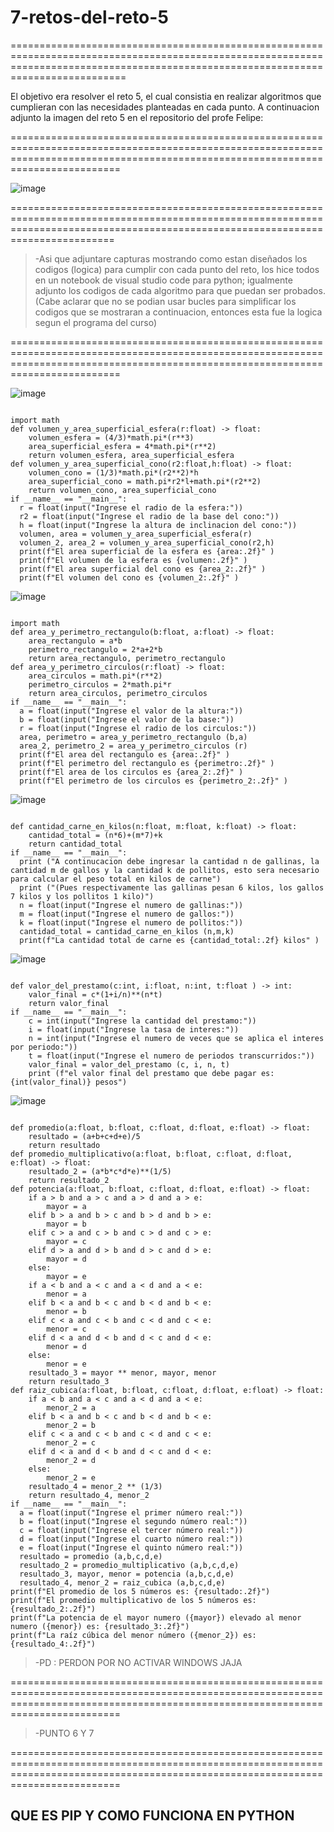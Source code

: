 # 7-retos-del-reto-5
======================================================================================================================================================================================

El objetivo era resolver el reto 5, el cual consistia en
realizar algoritmos que cumplieran con las necesidades 
planteadas en cada punto.
A continuacion adjunto la imagen del reto 5 en el repositorio del profe Felipe:

=====================================================================================================================================================================================

![image](https://github.com/user-attachments/assets/e227598a-dea3-46ad-8e7e-5d1460e58e7b)

====================================================================================================================================================================================

>-Asi que adjuntare capturas mostrando como estan
>diseñados los codigos (logica) para cumplir con
>cada punto del reto, los hice todos en un notebook
>de visual studio code para python; igualmente adjunto
>los codigos de cada algoritmo para que puedan ser probados.
>(Cabe aclarar que no se podian usar bucles para simplificar
> los codigos que se mostraran a continuacion, entonces esta
>fue la logica segun el programa del curso)

=====================================================================================================================================================================================

![image](https://github.com/user-attachments/assets/86755e9b-b3a6-4701-a18b-ef22eed743f1)

```

import math
def volumen_y_area_superficial_esfera(r:float) -> float:
    volumen_esfera = (4/3)*math.pi*(r**3)
    area_superficial_esfera = 4*math.pi*(r**2)
    return volumen_esfera, area_superficial_esfera
def volumen_y_area_superficial_cono(r2:float,h:float) -> float:
    volumen_cono = (1/3)*math.pi*(r2**2)*h
    area_superficial_cono = math.pi*r2*l+math.pi*(r2**2)
    return volumen_cono, area_superficial_cono
if __name__ == "__main__":
  r = float(input("Ingrese el radio de la esfera:"))
  r2 = float(input("Ingrese el radio de la base del cono:"))
  h = float(input("Ingrese la altura de inclinacion del cono:"))
  volumen, area = volumen_y_area_superficial_esfera(r)
  volumen_2, area_2 = volumen_y_area_superficial_cono(r2,h)
  print(f"El area superficial de la esfera es {area:.2f}" )
  print(f"El volumen de la esfera es {volumen:.2f}" )
  print(f"El area superficial del cono es {area_2:.2f}" )
  print(f"El volumen del cono es {volumen_2:.2f}" )

```

![image](https://github.com/user-attachments/assets/62fc3f5d-4914-47a5-bef7-833af2c570dc)

```

import math
def area_y_perimetro_rectangulo(b:float, a:float) -> float:
    area_rectangulo = a*b
    perimetro_rectangulo = 2*a+2*b
    return area_rectangulo, perimetro_rectangulo
def area_y_perimetro_circulos(r:float) -> float:
    area_circulos = math.pi*(r**2)
    perimetro_circulos = 2*math.pi*r
    return area_circulos, perimetro_circulos
if __name__ == "__main__":
  a = float(input("Ingrese el valor de la altura:"))
  b = float(input("Ingrese el valor de la base:"))
  r = float(input("Ingrese el radio de los circulos:"))
  area, perimetro = area_y_perimetro_rectangulo (b,a)
  area_2, perimetro_2 = area_y_perimetro_circulos (r)
  print(f"El area del rectangulo es {area:.2f}" )
  print(f"El perimetro del rectangulo es {perimetro:.2f}" )
  print(f"El area de los circulos es {area_2:.2f}" )
  print(f"El perimetro de los circulos es {perimetro_2:.2f}" )

```

![image](https://github.com/user-attachments/assets/9ab952e3-2012-4dfd-b3ef-c72843d6459c)

```

def cantidad_carne_en_kilos(n:float, m:float, k:float) -> float:
    cantidad_total = (n*6)+(m*7)+k
    return cantidad_total
if __name__ == "__main__":
  print ("A continucacion debe ingresar la cantidad n de gallinas, la cantidad m de gallos y la cantidad k de pollitos, esto sera necesario para calcular el peso total en kilos de carne")
  print ("(Pues respectivamente las gallinas pesan 6 kilos, los gallos 7 kilos y los pollitos 1 kilo)")
  n = float(input("Ingrese el numero de gallinas:"))
  m = float(input("Ingrese el numero de gallos:"))
  k = float(input("Ingrese el numero de pollitos:"))
  cantidad_total = cantidad_carne_en_kilos (n,m,k)
  print(f"La cantidad total de carne es {cantidad_total:.2f} kilos" )

```

![image](https://github.com/user-attachments/assets/7ebf2aab-ad47-4689-8dd9-04bf0694ced0)

```

def valor_del_prestamo(c:int, i:float, n:int, t:float ) -> int:
    valor_final = c*(1+i/n)**(n*t)
    return valor_final
if __name__ == "__main__":
    c = int(input("Ingrese la cantidad del prestamo:"))
    i = float(input("Ingrese la tasa de interes:"))
    n = int(input("Ingrese el numero de veces que se aplica el interes por periodo:"))
    t = float(input("Ingrese el numero de periodos transcurridos:"))
    valor_final = valor_del_prestamo (c, i, n, t)
    print (f"el valor final del prestamo que debe pagar es: {int(valor_final)} pesos")

```

![image](https://github.com/user-attachments/assets/3d62432d-0153-4baf-a116-fce3bcf78f28)

```

def promedio(a:float, b:float, c:float, d:float, e:float) -> float:
    resultado = (a+b+c+d+e)/5
    return resultado
def promedio_multiplicativo(a:float, b:float, c:float, d:float, e:float) -> float:
    resultado_2 = (a*b*c*d*e)**(1/5)
    return resultado_2
def potencia(a:float, b:float, c:float, d:float, e:float) -> float:
    if a > b and a > c and a > d and a > e: 
        mayor = a
    elif b > a and b > c and b > d and b > e: 
        mayor = b
    elif c > a and c > b and c > d and c > e:
        mayor = c
    elif d > a and d > b and d > c and d > e:
        mayor = d
    else:
        mayor = e
    if a < b and a < c and a < d and a < e:
        menor = a
    elif b < a and b < c and b < d and b < e:
        menor = b
    elif c < a and c < b and c < d and c < e:
        menor = c
    elif d < a and d < b and d < c and d < e:
        menor = d
    else:
        menor = e
    resultado_3 = mayor ** menor, mayor, menor
    return resultado_3
def raiz_cubica(a:float, b:float, c:float, d:float, e:float) -> float:
    if a < b and a < c and a < d and a < e:
        menor_2 = a
    elif b < a and b < c and b < d and b < e:
        menor_2 = b
    elif c < a and c < b and c < d and c < e:
        menor_2 = c
    elif d < a and d < b and d < c and d < e:
        menor_2 = d
    else:
        menor_2 = e
    resultado_4 = menor_2 ** (1/3)
    return resultado_4, menor_2
if __name__ == "__main__":
  a = float(input("Ingrese el primer número real:"))
  b = float(input("Ingrese el segundo número real:"))
  c = float(input("Ingrese el tercer número real:"))
  d = float(input("Ingrese el cuarto número real:"))
  e = float(input("Ingrese el quinto número real:"))
  resultado = promedio (a,b,c,d,e)
  resultado_2 = promedio_multiplicativo (a,b,c,d,e)
  resultado_3, mayor, menor = potencia (a,b,c,d,e)
  resultado_4, menor_2 = raiz_cubica (a,b,c,d,e)
print(f"El promedio de los 5 números es: {resultado:.2f}")
print(f"El promedio multiplicativo de los 5 números es: {resultado_2:.2f}")
print(f"La potencia de el mayor numero ({mayor}) elevado al menor numero ({menor}) es: {resultado_3:.2f}")
print(f"La raíz cúbica del menor número ({menor_2}) es: {resultado_4:.2f}")

```

>-PD : PERDON POR NO ACTIVAR WINDOWS JAJA

=====================================================================================================================================================================================

>-PUNTO 6 Y 7

=====================================================================================================================================================================================
## QUE ES PIP Y COMO FUNCIONA EN PYTHON
